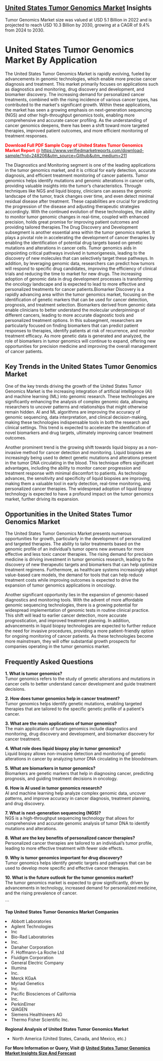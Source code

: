 <h2><a href="https://www.verifiedmarketreports.com/download-sample/?rid=248206&amp;utm_source=Github&amp;utm_medium=211" target="_blank">United States Tumor Genomics Market</a> Insights</h2><p>Tumor Genomics Market size was valued at USD 5.1 Billion in 2022 and is projected to reach USD 10.3 Billion by 2030, growing at a CAGR of 9.4% from 2024 to 2030.</p><p><h1>United States Tumor Genomics Market By Application</h1><p>The United States Tumor Genomics Market is rapidly evolving, fueled by advancements in genomic technologies, which enable more precise cancer diagnosis and treatment. This market primarily focuses on applications such as diagnostics and monitoring, drug discovery and development, and biomarker discovery. The increasing demand for personalized cancer treatments, combined with the rising incidence of various cancer types, has contributed to the market's significant growth. Within these applications, the market has seen a growing emphasis on next-generation sequencing (NGS) and other high-throughput genomics tools, enabling more comprehensive and accurate cancer profiling. As the understanding of cancer genomics deepens, there has been a shift toward more targeted therapies, improved patient outcomes, and more efficient monitoring of treatment responses.<p><span class=""><span style="color: #ff0000;"><strong>Download Full PDF Sample Copy of United States Tumor Genomics Market Report</strong> @ </span><a href="https://www.verifiedmarketreports.com/download-sample/?rid=248206&amp;utm_source=Github&amp;utm_medium=211" target="_blank">https://www.verifiedmarketreports.com/download-sample/?rid=248206&amp;utm_source=Github&amp;utm_medium=211</a></span></p>The Diagnostics and Monitoring segment is one of the leading applications in the tumor genomics market, and it is critical for early detection, accurate diagnosis, and efficient treatment monitoring of cancer patients. Tumor genomics helps identify mutations and genomic alterations in cancer cells, providing valuable insights into the tumor’s characteristics. Through techniques like NGS and liquid biopsy, clinicians can assess the genomic landscape of the tumor, track changes over time, and even detect minimal residual disease after treatment. These capabilities are crucial for predicting the progression of the disease and adjusting therapeutic strategies accordingly. With the continued evolution of these technologies, the ability to monitor tumor genomic changes in real-time, coupled with enhanced precision, holds great promise for improving patient outcomes and providing tailored therapies.The Drug Discovery and Development subsegment is another essential area within the tumor genomics market. It plays a pivotal role in accelerating the development of cancer therapies by enabling the identification of potential drug targets based on genetic mutations and alterations in cancer cells. Tumor genomics aids in pinpointing critical pathways involved in tumorigenesis, leading to the discovery of new molecules that can selectively target these pathways. In addition, by leveraging genomic data, researchers can predict how tumors will respond to specific drug candidates, improving the efficiency of clinical trials and reducing the time to market for new drugs. The increasing adoption of genomic data in drug development processes is transforming the oncology landscape and is expected to lead to more effective and personalized treatments for cancer patients.Biomarker Discovery is a rapidly advancing area within the tumor genomics market, focusing on the identification of genetic markers that can be used for cancer detection, prognosis, and treatment selection. Biomarkers derived from genomic data enable clinicians to better understand the molecular underpinnings of different cancers, leading to more accurate diagnostic tools and personalized treatment options. In this subsegment, researchers are particularly focused on finding biomarkers that can predict patient responses to therapies, identify patients at risk of recurrence, and monitor treatment efficacy. As more genetic data is generated and analyzed, the role of biomarkers in tumor genomics will continue to expand, offering new opportunities for precision medicine and improving the overall management of cancer patients.<h2>Key Trends in the United States Tumor Genomics Market</h2><p>One of the key trends driving the growth of the United States Tumor Genomics Market is the increasing integration of artificial intelligence (AI) and machine learning (ML) into genomic research. These technologies are significantly enhancing the analysis of complex genomic data, allowing researchers to uncover patterns and relationships that might otherwise remain hidden. AI and ML algorithms are improving the accuracy of genomic sequencing, data interpretation, and clinical decision-making, making these technologies indispensable tools in both the research and clinical settings. This trend is expected to accelerate the identification of novel biomarkers and drug targets, ultimately improving cancer treatment outcomes.</p><p>Another prominent trend is the growing shift towards liquid biopsy as a non-invasive method for cancer detection and monitoring. Liquid biopsies are increasingly being used to detect genetic mutations and alterations present in the tumor DNA circulating in the blood. This technique offers significant advantages, including the ability to monitor cancer progression and treatment response with minimal discomfort to patients. As technology advances, the sensitivity and specificity of liquid biopsies are improving, making them a valuable tool in early detection, real-time monitoring, and personalized cancer therapies. The widespread adoption of liquid biopsy technology is expected to have a profound impact on the tumor genomics market, further driving its expansion.</p><h2>Opportunities in the United States Tumor Genomics Market</h2><p>The United States Tumor Genomics Market presents numerous opportunities for growth, particularly in the development of personalized and targeted therapies. The ability to tailor treatments based on the genomic profile of an individual’s tumor opens new avenues for more effective and less toxic cancer therapies. The rising demand for precision medicine is driving investment in tumor genomics research, leading to the discovery of new therapeutic targets and biomarkers that can help optimize treatment regimens. Furthermore, as healthcare systems increasingly adopt value-based care models, the demand for tools that can help reduce treatment costs while improving outcomes is expected to drive the expansion of tumor genomics applications in oncology.</p><p>Another significant opportunity lies in the expansion of genomic-based diagnostics and monitoring tools. With the advent of more affordable genomic sequencing technologies, there is a growing potential for widespread implementation of genomic tests in routine clinical practice. This shift will lead to earlier cancer detection, more accurate prognostication, and improved treatment planning. In addition, advancements in liquid biopsy technologies are expected to further reduce the need for invasive procedures, providing a more patient-friendly option for ongoing monitoring of cancer patients. As these technologies become more mainstream, they will offer substantial growth prospects for companies operating in the tumor genomics market.</p><h2>Frequently Asked Questions</h2><p><strong>1. What is tumor genomics?</strong><br> Tumor genomics refers to the study of genetic alterations and mutations in cancer cells to better understand cancer development and guide treatment decisions.</p><p><strong>2. How does tumor genomics help in cancer treatment?</strong><br> Tumor genomics helps identify genetic mutations, enabling targeted therapies that are tailored to the specific genetic profile of a patient's cancer.</p><p><strong>3. What are the main applications of tumor genomics?</strong><br> The main applications of tumor genomics include diagnostics and monitoring, drug discovery and development, and biomarker discovery for cancer treatment.</p><p><strong>4. What role does liquid biopsy play in tumor genomics?</strong><br> Liquid biopsy allows non-invasive detection and monitoring of genetic alterations in cancer by analyzing tumor DNA circulating in the bloodstream.</p><p><strong>5. What are biomarkers in tumor genomics?</strong><br> Biomarkers are genetic markers that help in diagnosing cancer, predicting prognosis, and guiding treatment decisions in oncology.</p><p><strong>6. How is AI used in tumor genomics research?</strong><br> AI and machine learning help analyze complex genomic data, uncover patterns, and improve accuracy in cancer diagnosis, treatment planning, and drug discovery.</p><p><strong>7. What is next-generation sequencing (NGS)?</strong><br> NGS is a high-throughput sequencing technology that allows for comprehensive and accurate genomic analysis of tumor DNA to identify mutations and alterations.</p><p><strong>8. What are the key benefits of personalized cancer therapies?</strong><br> Personalized cancer therapies are tailored to an individual’s tumor profile, leading to more effective treatment with fewer side effects.</p><p><strong>9. Why is tumor genomics important for drug discovery?</strong><br> Tumor genomics helps identify genetic targets and pathways that can be used to develop more specific and effective cancer therapies.</p><p><strong>10. What is the future outlook for the tumor genomics market?</strong><br> The tumor genomics market is expected to grow significantly, driven by advancements in technology, increased demand for personalized medicine, and the rising prevalence of cancer.</p>```</p><p><strong>Top United States Tumor Genomics Market Companies</strong></p><div data-test-id=""><p><li>Abbott Laboratories</li><li> Agilent Technologies</li><li> Inc</li><li> Bio-Rad Laboratories</li><li> Inc.</li><li> Danaher Corporation</li><li> F. Hoffmann-La Roche Ltd</li><li> Fluidigm Corporation</li><li> General Electric Company</li><li> Illumina</li><li> Inc.</li><li> Merck KGaA</li><li> Myriad Genetics</li><li> Inc.</li><li> Pacific Biosciences of California</li><li> Inc.</li><li> PerkinElmer</li><li> QIAGEN</li><li> Siemens Healthineers AG</li><li> Thermo Fisher Scientific Inc.</li></p><div><strong>Regional Analysis of&nbsp;United States Tumor Genomics Market</strong></div><ul><li dir="ltr"><p dir="ltr">North America&nbsp;(United States, Canada, and Mexico, etc.)</p></li></ul><p><strong>For More Information or Query, Visit @&nbsp;</strong><strong><a href="https://www.verifiedmarketreports.com/product/tumor-genomics-market/?utm_source=Github&amp;utm_medium=211" target="_blank">United States Tumor Genomics Market Insights Size And Forecast</a></strong></p></div>
